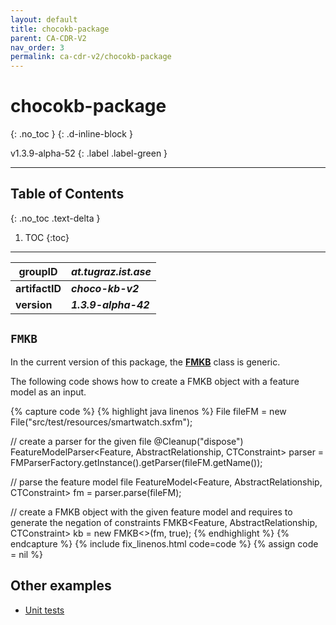 ```yaml
---
layout: default
title: chocokb-package
parent: CA-CDR-V2
nav_order: 3
permalink: ca-cdr-v2/chocokb-package
---
```


# chocokb-package
{: .no_toc }
{: .d-inline-block }

v1.3.9-alpha-52
{: .label .label-green }

---

## Table of Contents
{: .no_toc .text-delta }

1. TOC
{:toc}

---

| **groupID**    | **_at.tugraz.ist.ase_** |
|----------------|-------------------------|
| **artifactID** | **_choco-kb-v2_**       |
| **version**    | **_1.3.9-alpha-42_**    |

## `FMKB`

In the current version of this package, the [**FMKB**](https://github.com/manleviet/CA-CDR-V2/blob/21-uses-generics-for-feature-model/chocokb-package/src/main/java/at/tugraz/ist/ase/kb/fm/FMKB.java)
class is generic.

The following code shows how to create a FMKB object with a feature model as an input.

{% capture code %}
{% highlight java linenos %}
File fileFM = new File("src/test/resources/smartwatch.sxfm");

// create a parser for the given file
@Cleanup("dispose")
FeatureModelParser<Feature, AbstractRelationship<Feature>, CTConstraint> parser = FMParserFactory.getInstance().getParser(fileFM.getName());

// parse the feature model file
FeatureModel<Feature, AbstractRelationship<Feature>, CTConstraint> fm = parser.parse(fileFM);

// create a FMKB object with the given feature model and requires to generate the negation of constraints
FMKB<Feature, AbstractRelationship<Feature>, CTConstraint> kb = new FMKB<>(fm, true);
{% endhighlight %}
{% endcapture %}
{% include fix_linenos.html code=code %}
{% assign code = nil %}

## Other examples

- [Unit tests](https://github.com/manleviet/CA-CDR-V2/tree/21-uses-generics-for-feature-model/chocokb-package/src/test/java/at/tugraz/ist/ase/kb/fm)



[//]: # (The package allows to manage a CSP representation of a knowledge base/feature model using an abstract class [**KB**]&#40;&#41;.)

[//]: # (It provides the following functionalities:)

[//]: # ()
[//]: # (You can implement your knowledge base by inheriting the [**KB**]&#40;&#41; class.)

[//]: # (You can find an implementation of **Renault** and **PC** knowledge bases in here and here.)

[//]: # (You can also find an implementation of a CSP representation for feature models &#40;**FMKB** class&#41; in here.)

[//]: # (The input of **FMKB** is a **FeatureModel** object &#40;from [fm-package]&#40;&#41;&#41;.)

[//]: # (So, you can use **FMKB** for all feature models you have, i.e., no need to implement a specific [**KB**]&#40;&#41; class compared to **PC** or **Renault**.)

[//]: # ()
[//]: # (For each KB &#40;KB class&#41;, you will have a list of variables &#40;Variable class&#41;, each variable has a domain &#40;Domain class&#41;, and a list of constraints &#40;Constraint class&#41;. There are two types of variables, i.e., integer variables &#40;IntVariable class&#41; and bool variables &#40;BoolVariable class&#41;.)

[//]: # ()
[//]: # (For feature models, each feature is a bool variable.)

[//]: # (For Renault and PC, each variable is an integer variable.)

[//]: # ()
[//]: # (Each Constraint class manages many Choco constraints and maybe many negations of these Choco constraints. Negative Choco constraints are very important to the WipeOutR algorithms.)

[//]: # ()
[//]: # (Why does a Constraint object manage many Choco constraints?)

[//]: # (A Constraint object represents a CSP constraint. In Choco Solver, a CSP constraint will be translated into many Choco constraints in some cases. For example, in the following figure, line 46 shows a CSP constraint “4wheel = yes => type = xdrive”. After executing line 46, we have 4 Choco constraints in the model &#40;see the panel Debug&#41;.)

[//]: # (![]&#40;img/Picture 1.png&#41;)

[//]: # ()
[//]: # (Example – how to use Variable, Domain, and Constraint classes:)

[//]: # (-	3 unit tests)

[//]: # (-	PC knowledge base &#40;focus on the functions defineDomains, defineVariables, and defineConstraints&#41;)

[//]: # (-	FMKB &#40;focus on the functions defineDomains, defineVariables, and defineConstraints&#41;)

[//]: # ()
[//]: # (Example – how to create and use an object of FMKB, PCKB, and RenaultKB:)

[//]: # (-	FMKB)

[//]: # (-	PCKB)

[//]: # (-	RenaultKB)

[//]: # (-	KBStatistics)
